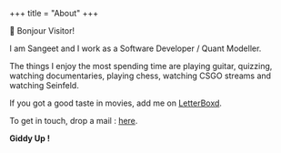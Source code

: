 +++
title = "About"
+++

👋 Bonjour Visitor!<br>

I am Sangeet and I work as a Software Developer / Quant Modeller.<br>


The things I enjoy the most spending time are playing guitar, quizzing, watching documentaries, playing chess, watching CSGO streams and watching Seinfeld.

If you got a good taste in movies, add me on [LetterBoxd](http://letterboxd.com/sangeet259).<br>

To get in touch, drop a mail : [here](mailto:mail2sangeetmishra@gmail.com).

**Giddy Up !**
